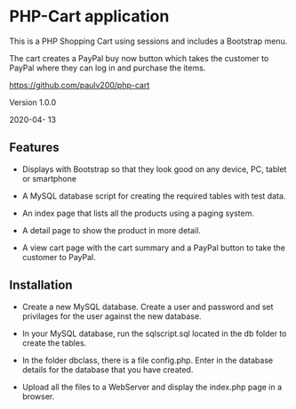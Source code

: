 # PHP-Cart application

This is a PHP Shopping Cart using sessions and includes a Bootstrap menu.

The cart creates a PayPal buy now button which takes the customer to PayPal where they can log in and purchase the items.

https://github.com/paulv200/php-cart

Version 1.0.0

2020-04- 13

## Features

* Displays with Bootstrap so that they look good on any device, PC, tablet or smartphone

* A MySQL database script for creating the required tables with test data.

* An index page that lists all the products using a paging system.

* A detail page to show the product in more detail.

* A view cart page with the cart summary and a PayPal button to take the customer to PayPal.

## Installation

* Create a new MySQL database.  Create a user and password and set privilages for the user against the new database.

* In your MySQL database, run the sqlscript.sql located in the db folder to create the tables.

* In the folder dbclass, there is a file config.php.  Enter in the database details for the database that you have created.

* Upload all the files to a WebServer and display the index.php page in a browser.



